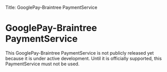 Title: GooglePay-Braintree PaymentService

# GooglePay-Braintree PaymentService

This GooglePay-Braintree PaymentService is not publicly released yet because it is under active development.
Until it is officially supported, this PaymentService must not be used.

